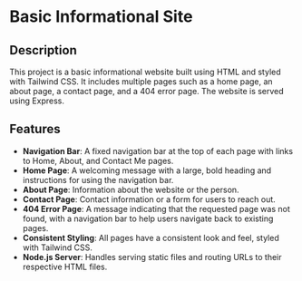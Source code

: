 # Basic Informational Site

## Description

This project is a basic informational website built using HTML and styled with Tailwind CSS. It includes multiple pages such as a home page, an about page, a contact page, and a 404 error page. The website is served using Express.

## Features

- **Navigation Bar**: A fixed navigation bar at the top of each page with links to Home, About, and Contact Me pages.
- **Home Page**: A welcoming message with a large, bold heading and instructions for using the navigation bar.
- **About Page**: Information about the website or the person.
- **Contact Page**: Contact information or a form for users to reach out.
- **404 Error Page**: A message indicating that the requested page was not found, with a navigation bar to help users navigate back to existing pages.
- **Consistent Styling**: All pages have a consistent look and feel, styled with Tailwind CSS.
- **Node.js Server**: Handles serving static files and routing URLs to their respective HTML files.
